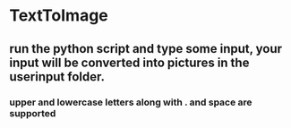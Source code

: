 # TextToImage
## run the python script and type some input, your input will be converted into pictures in the userinput folder.
### upper and lowercase letters along with . and space are supported
